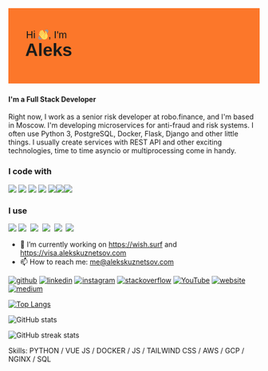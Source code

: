 <img src="https://raw.githubusercontent.com/geekkun/geekkun/main/header.png">

#### I'm a Full Stack Developer

Right now, I work as a senior risk developer at robo.finance, and I'm based in Moscow. I'm developing microservices for anti-fraud and risk systems. I often use Python 3, PostgreSQL, Docker, Flask, Django and other little things. I usually create services with REST API and other exciting technologies, time to time asyncio or multiprocessing come in handy.

<h3>I code with</h3>
<img src="https://devicons.github.io/devicon/devicon.git/icons/python/python-original.svg" width="40px"> <img 
src="https://devicons.github.io/devicon/devicon.git/icons/django/django-original.svg" width="40px"> <img 
src="https://devicons.github.io/devicon/devicon.git/icons/vuejs/vuejs-original.svg" width="40px"> <img 
src="https://devicons.github.io/devicon/devicon.git/icons/html5/html5-plain.svg" width="40px"> <img src="https://devicons.github.io/devicon/devicon.git/icons/css3/css3-plain.svg" width="40px"><img src="https://devicons.github.io/devicon/devicon.git/icons/javascript/javascript-original.svg" width="40px"><img src="https://devicons.github.io/devicon/devicon.git/icons/nodejs/nodejs-plain.svg" width="40px">

<h3>I use</h3>
<img src="https://devicons.github.io/devicon/devicon.git/icons/docker/docker-original.svg" width="40px">
<img src="https://devicons.github.io/devicon/devicon.git/icons/git/git-original.svg" width="40px">&nbsp;
<img src="https://devicons.github.io/devicon/devicon.git/icons/amazonwebservices/amazonwebservices-original.svg" width="40px">&nbsp;
<img src="https://devicons.github.io/devicon/devicon.git/icons/vim/vim-original.svg" width="40px">&nbsp;
<img src="https://devicons.github.io/devicon/devicon.git/icons/postgresql/postgresql-original.svg" width="40px">&nbsp;
<img src="https://devicons.github.io/devicon/devicon.git/icons/nginx/nginx-original.svg" width="40px">&nbsp;

- 🔭 I’m currently working on https://wish.surf and https://visa.alekskuznetsov.com
- 📫 How to reach me: me@alekskuznetsov.com 


[<img src='https://cdn.jsdelivr.net/npm/simple-icons@3.0.1/icons/github.svg' alt='github' height='40'>](https://github.com/geekkun)  [<img src='https://cdn.jsdelivr.net/npm/simple-icons@3.0.1/icons/linkedin.svg' alt='linkedin' height='40'>](https://www.linkedin.com/in/alekskuznetsov/)  [<img src='https://cdn.jsdelivr.net/npm/simple-icons@3.0.1/icons/instagram.svg' alt='instagram' height='40'>](https://www.instagram.com/gk.kn/)  [<img src='https://cdn.jsdelivr.net/npm/simple-icons@3.0.1/icons/stackoverflow.svg' alt='stackoverflow' height='40'>](https://stackoverflow.com/users/6388578)  [<img src='https://cdn.jsdelivr.net/npm/simple-icons@3.0.1/icons/youtube.svg' alt='YouTube' height='40'>](https://www.youtube.com/channel/alekskuznetsov)  [<img src='https://cdn.jsdelivr.net/npm/simple-icons@3.0.1/icons/icloud.svg' alt='website' height='40'>](https://alekskuznetsov.com/)  [<img src='https://cdn.jsdelivr.net/npm/simple-icons@3.0.1/icons/medium.svg' alt='medium' height='40'>](https://medium.com/@alex_kuznetsov)  

[![Top Langs](https://github-readme.vercel.alekskuznetsov.com/api/top-langs/?username=geekkun&show_icons=true&count_private=true&langs_count=10&layout=compact&theme=Gradient)](https://github.com/anuraghazra/github-readme-stats)

![GitHub stats](https://github-readme.vercel.alekskuznetsov.com/api?username=geekkun&show_icons=true&count_private=true&theme=Gradient)  

![GitHub streak stats](https://github-readme-streak-stats.herokuapp.com/?user=geekkun)  


Skills: PYTHON / VUE JS / DOCKER / JS / TAILWIND CSS / AWS / GCP / NGINX / SQL

<!--
[![willianrod's wakatime stats](https://github-readme.vercel.alekskuznetsov.com/api/wakatime?username=alekskuznetsov&layout=compact&theme=Gradient)](https://github.com/anuraghazra/github-readme-stats)


**geekkun/geekkun** is a ✨ _special_ ✨ repository because its `README.md` (this file) appears on your GitHub profile.

Here are some ideas to get you started:

- 🔭 I’m currently working on ...
- 🌱 I’m currently learning ...
- 👯 I’m looking to collaborate on ...
- 🤔 I’m looking for help with ...
- 💬 Ask me about ...
- 📫 How to reach me: ...
- 😄 Pronouns: ...
- ⚡ Fun fact: ...
-->
